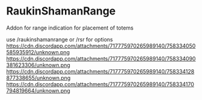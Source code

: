 # RaukinShamanRange
 Addon for range indication for placement of totems

use /raukinshamanrange or /rsr for options
https://cdn.discordapp.com/attachments/717775970265989140/758334050585935912/unknown.png
https://cdn.discordapp.com/attachments/717775970265989140/758334090381623306/unknown.png
https://cdn.discordapp.com/attachments/717775970265989140/758334128877338655/unknown.png
https://cdn.discordapp.com/attachments/717775970265989140/758334170794819664/unknown.png
